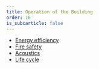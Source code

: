 ```yaml
---
title: Operation of the Building
order: 16
is_subcarticle: false
---
```

* [Energy efficiency](/docs/energy-efficiency/)
* [Fire safety](/docs/fire-safety/)
* [Acoustics](/docs/acoustics/)
* [Life cycle](/docs/life-cycle/)